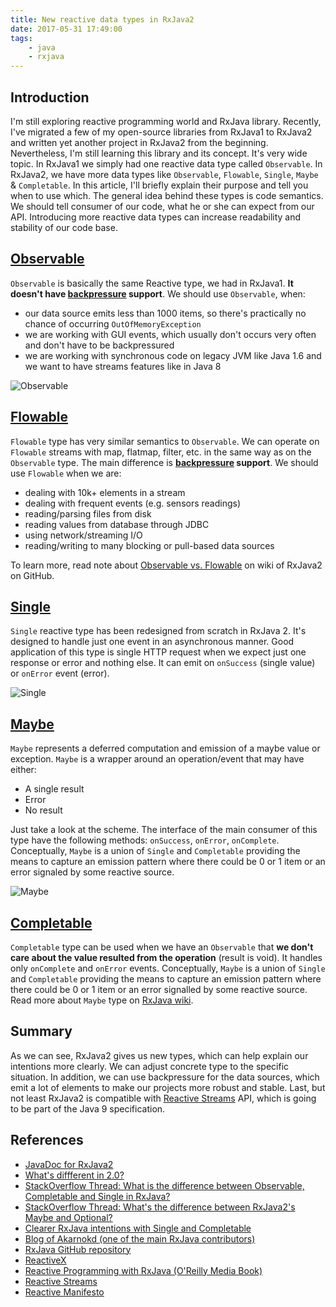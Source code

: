 ```yaml
---
title: New reactive data types in RxJava2
date: 2017-05-31 17:49:00
tags:
	- java
	- rxjava
---
```


Introduction
------------

I'm still exploring reactive programming world and RxJava library. Recently, I've migrated a few of my open-source libraries from RxJava1 to RxJava2 and written yet another project in RxJava2 from the beginning. Nevertheless, I'm still learning this library and its concept. It's very wide topic. In RxJava1 we simply had one reactive data type called `Observable`. In RxJava2, we have more data types like `Observable`, `Flowable`, `Single`, `Maybe` & `Completable`. In this article, I'll briefly explain their purpose and tell you when to use which. The general idea behind these types is code semantics. We should tell consumer of our code, what he or she can expect from our API. Introducing more reactive data types can increase readability and stability of our code base.

[Observable](http://reactivex.io/RxJava/2.x/javadoc/io/reactivex/Observable.html)
---------------------------------------------------------------------------------

`Observable` is basically the same Reactive type, we had in RxJava1. **It doesn't have [backpressure](https://github.com/ReactiveX/RxJava/wiki/What's-different-in-2.0#backpressure) support**. We should use `Observable`, when:

*   our data source emits less than 1000 items, so there's practically no chance of occurring `OutOfMemoryException`
*   we are working with GUI events, which usually don't occurs very often and don't have to be backpressured
*   we are working with synchronous code on legacy JVM like Java 1.6 and we want to have streams features like in Java 8

![Observable](/images/posts/2017/new-reactive-data-types-in-rxjava2/observable-644x319.png)

[Flowable](http://reactivex.io/RxJava/2.x/javadoc/io/reactivex/Flowable.html)
-----------------------------------------------------------------------------

`Flowable` type has very similar semantics to `Observable`. We can operate on `Flowable` streams with map, flatmap, filter, etc. in the same way as on the `Observable` type. The main difference is **[backpressure](https://github.com/ReactiveX/RxJava/wiki/What's-different-in-2.0#backpressure) support**. We should use `Flowable` when we are:

*   dealing with 10k+ elements in a stream
*   dealing with frequent events (e.g. sensors readings)
*   reading/parsing files from disk
*   reading values from database through JDBC
*   using network/streaming I/O
*   reading/writing to many blocking or pull-based data sources

To learn more, read note about [Observable vs. Flowable](https://github.com/ReactiveX/RxJava/wiki/What's-different-in-2.0#observable-and-flowable) on wiki of RxJava2 on GitHub.

[Single](http://reactivex.io/RxJava/2.x/javadoc/io/reactivex/Single.html)
-------------------------------------------------------------------------

`Single` reactive type has been redesigned from scratch in RxJava 2. It's designed to handle just one event in an asynchronous manner. Good application of this type is single HTTP request when we expect just one response or error and nothing else. It can emit on `onSuccess` (single value) or `onError` event (error). 

![Single](/images/posts/2017/new-reactive-data-types-in-rxjava2/single-644x303.png)

[Maybe](http://reactivex.io/RxJava/2.x/javadoc/io/reactivex/Maybe.html)
-----------------------------------------------------------------------

`Maybe` represents a deferred computation and emission of a maybe value or exception. `Maybe` is a wrapper around an operation/event that may have either:

*   A single result
*   Error
*   No result

Just take a look at the scheme. The interface of the main consumer of this type have the following methods: `onSuccess`, `onError`, `onComplete`. Conceptually, `Maybe` is a union of `Single` and `Completable` providing the means to capture an emission pattern where there could be 0 or 1 item or an error signaled by some reactive source. 

![Maybe](/images/posts/2017/new-reactive-data-types-in-rxjava2/maybe.png)

[Completable](http://reactivex.io/RxJava/2.x/javadoc/io/reactivex/Completable.html)
-----------------------------------------------------------------------------------

`Completable` type can be used when we have an `Observable` that **we don't care about the value resulted from the operation** (result is void). It handles only `onComplete` and `onError` events. Conceptually, `Maybe` is a union of `Single` and `Completable` providing the means to capture an emission pattern where there could be 0 or 1 item or an error signalled by some reactive source. Read more about `Maybe` type on [RxJava wiki](https://github.com/ReactiveX/RxJava/wiki/What%27s-different-in-2.0#maybe).

Summary
-------

As we can see, RxJava2 gives us new types, which can help explain our intentions more clearly. We can adjust concrete type to the specific situation. In addition, we can use backpressure for the data sources, which emit a lot of elements to make our projects more robust and stable. Last, but not least RxJava2 is compatible with [Reactive Streams](http://reactive-streams.org) API, which is going to be part of the Java 9 specification.

References
----------

*   [JavaDoc for RxJava2](http://reactivex.io/RxJava/2.x/javadoc/)
*   [What's diffferent in 2.0?](https://github.com/ReactiveX/RxJava/wiki/What's-different-in-2.0)
*   [StackOverflow Thread: What is the difference between Observable, Completable and Single in RxJava?](https://stackoverflow.com/questions/42757924/what-is-the-difference-between-observable-completable-and-single-in-rxjava)
*   [StackOverflow Thread: What's the difference between RxJava2's Maybe and Optional?](https://stackoverflow.com/questions/40439579/whats-the-difference-between-rxjava2s-maybe-and-optional)
*   [Clearer RxJava intentions with Single and Completable](https://android.jlelse.eu/making-your-rxjava-intentions-clearer-with-single-and-completable-f064d98d53a8)
*   [Blog of Akarnokd (one of the main RxJava contributors)](http://akarnokd.blogspot.com/)
*   [RxJava GitHub repository](https://github.com/ReactiveX/RxJava)
*   [ReactiveX](http://reactivex.io/)
*   [Reactive Programming with RxJava (O'Reilly Media Book)](http://shop.oreilly.com/product/0636920042228.do)
*   [Reactive Streams](http://www.reactive-streams.org/)
*   [Reactive Manifesto](http://www.reactivemanifesto.org/)
